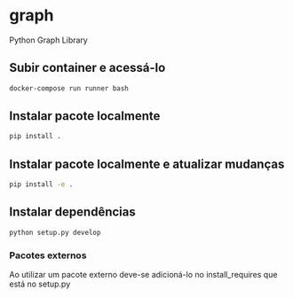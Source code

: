 # graph
Python Graph Library

## Subir container e acessá-lo
```bash
docker-compose run runner bash
```

## Instalar pacote localmente
```bash
pip install .
```

## Instalar pacote localmente e atualizar mudanças
```bash
pip install -e .
```

## Instalar dependências
```bash
python setup.py develop
```

### Pacotes externos
Ao utilizar um pacote externo deve-se adicioná-lo no install_requires que está no setup.py

